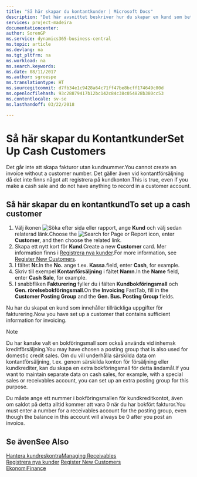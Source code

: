 ```yaml
---
title: "Så här skapar du kontantkunder | Microsoft Docs"
description: "Det här avsnittet beskriver hur du skapar en kund som betalar kontant."
services: project-madeira
documentationcenter: 
author: SorenGP
ms.service: dynamics365-business-central
ms.topic: article
ms.devlang: na
ms.tgt_pltfrm: na
ms.workload: na
ms.search.keywords: 
ms.date: 08/11/2017
ms.author: sgroespe
ms.translationtype: HT
ms.sourcegitcommit: d7fb34e1c9428a64c71ff47be8bcff174649c00d
ms.openlocfilehash: 93c28879417b12bc142c84c38c054828b380cc53
ms.contentlocale: sv-se
ms.lasthandoff: 03/22/2018

---
```

# <a name="set-up-cash-customers"></a><span data-ttu-id="ae119-103">Så här skapar du Kontantkunder</span><span class="sxs-lookup"><span data-stu-id="ae119-103">Set Up Cash Customers</span></span>
<span data-ttu-id="ae119-104">Det går inte att skapa fakturor utan kundnummer.</span><span class="sxs-lookup"><span data-stu-id="ae119-104">You cannot create an invoice without a customer number.</span></span> <span data-ttu-id="ae119-105">Det gäller även vid kontantförsäljning då det inte finns något att registrera på kundkonton.</span><span class="sxs-lookup"><span data-stu-id="ae119-105">This is true, even if you make a cash sale and do not have anything to record in a customer account.</span></span>  

## <a name="to-set-up-a-cash-customer"></a><span data-ttu-id="ae119-106">Så här skapar du en kontantkund</span><span class="sxs-lookup"><span data-stu-id="ae119-106">To set up a cash customer</span></span>  
1.  <span data-ttu-id="ae119-107">Välj ikonen ![Söka efter sida eller rapport](media/ui-search/search_small.png "Ikonen Söka efter sida eller rapport"), ange **Kund** och välj sedan relaterad länk.</span><span class="sxs-lookup"><span data-stu-id="ae119-107">Choose the ![Search for Page or Report](media/ui-search/search_small.png "Search for Page or Report icon") icon, enter **Customer**, and then choose the related link.</span></span>  
2.  <span data-ttu-id="ae119-108">Skapa ett nytt kort för **Kund**.</span><span class="sxs-lookup"><span data-stu-id="ae119-108">Create a new **Customer** card.</span></span> <span data-ttu-id="ae119-109">Mer information finns i [Registrera nya kunder](sales-how-register-new-customers.md).</span><span class="sxs-lookup"><span data-stu-id="ae119-109">For more information, see [Register New Customers](sales-how-register-new-customers.md).</span></span>
3.  <span data-ttu-id="ae119-110">I fältet **Nr.**</span><span class="sxs-lookup"><span data-stu-id="ae119-110">In the **No.**</span></span> <span data-ttu-id="ae119-111">ange t.ex. **Kassa**.</span><span class="sxs-lookup"><span data-stu-id="ae119-111">field, enter **Cash**, for example.</span></span>  
4.  <span data-ttu-id="ae119-112">Skriv till exempel **Kontanförsäljning** i fältet **Namn**.</span><span class="sxs-lookup"><span data-stu-id="ae119-112">In the **Name** field, enter **Cash Sale**, for example.</span></span>  
5.  <span data-ttu-id="ae119-113">I snabbfliken **Fakturering** fyller du i fälten **Kundbokföringsmall** och **Gen. rörelsebokföringsmall**.</span><span class="sxs-lookup"><span data-stu-id="ae119-113">On the **Invoicing** FastTab, fill in the **Customer Posting Group** and the **Gen. Bus. Posting Group** fields.</span></span>  

 <span data-ttu-id="ae119-114">Nu har du skapat en kund som innehåller tillräckliga uppgifter för fakturering.</span><span class="sxs-lookup"><span data-stu-id="ae119-114">Now you have set up a customer that contains sufficient information for invoicing.</span></span>  

> [!NOTE]  
>  <span data-ttu-id="ae119-115">Du har kanske valt en bokföringsmall som också används vid inhemsk kreditförsäljning.</span><span class="sxs-lookup"><span data-stu-id="ae119-115">You may have chosen a posting group that is also used for domestic credit sales.</span></span> <span data-ttu-id="ae119-116">Om du vill underhålla särskilda data om kontantförsäljning, t.ex. genom särskilda konton för försäljning eller kundkrediter, kan du skapa en extra bokföringsmall för detta ändamål.</span><span class="sxs-lookup"><span data-stu-id="ae119-116">If you want to maintain separate data on cash sales, for example, with a special sales or receivables account, you can set up an extra posting group for this purpose.</span></span>  
>   
>  <span data-ttu-id="ae119-117">Du måste ange ett nummer i bokföringsmallen för kundkreditkontot, även om saldot på detta alltid kommer att vara 0 när du har bokfört fakturor.</span><span class="sxs-lookup"><span data-stu-id="ae119-117">You must enter a number for a receivables account for the posting group, even though the balance in this account will always be 0 after you post an invoice.</span></span>  

## <a name="see-also"></a><span data-ttu-id="ae119-118">Se även</span><span class="sxs-lookup"><span data-stu-id="ae119-118">See Also</span></span>
[<span data-ttu-id="ae119-119">Hantera kundreskontra</span><span class="sxs-lookup"><span data-stu-id="ae119-119">Managing Receivables</span></span>](receivables-manage-receivables.md)  
<span data-ttu-id="ae119-120">[Registrera nya kunder](sales-how-register-new-customers.md)  </span><span class="sxs-lookup"><span data-stu-id="ae119-120">[Register New Customers](sales-how-register-new-customers.md)  </span></span>  
[<span data-ttu-id="ae119-121">Ekonomi</span><span class="sxs-lookup"><span data-stu-id="ae119-121">Finance</span></span>](finance.md)  


